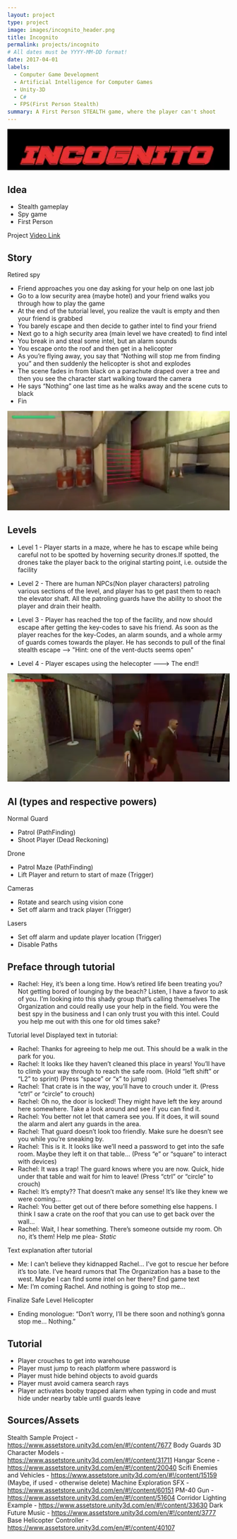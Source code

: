 ```yaml
---
layout: project
type: project
image: images/incognito_header.png
title: Incognito
permalink: projects/incognito
# All dates must be YYYY-MM-DD format!
date: 2017-04-01
labels:
  - Computer Game Development
  - Artificial Intelligence for Computer Games
  - Unity-3D
  - C#
  - FPS(First Person Stealth)
summary: A First Person STEALTH game, where the player can't shoot
---
```

<img class="ui image" src="../images/incognito_header.png">

## Idea
* Stealth gameplay 
* Spy game
* First Person

Project [Video Link](https://www.youtube.com/watch?v=HOaqC1x4dZk)
<div class="ui embed" data-source="youtube" data-id="HOaqC1x4dZk" >
</div>

## Story
Retired spy
* Friend approaches you one day asking for your help on one last job
* Go to a low security area (maybe hotel) and your friend walks you through how to play the game
* At the end of the tutorial level, you realize the vault is empty and then your friend is grabbed
* You barely escape and then decide to gather intel to find your friend
* Next go to a high security area (main level we have created) to find intel
* You break in and steal some intel, but an alarm sounds
* You escape onto the roof and then get in a helicopter
* As you’re flying away, you say that “Nothing will stop me from finding you” and then suddenly the helicopter is shot and explodes
* The scene fades in from black on a parachute draped over a tree and then you see the character start walking toward the camera
* He says “Nothing” one last time as he walks away and the scene cuts to black
* Fin

<img class="ui image" src="../images/map.png">

## Levels
* Level 1 - Player starts in a maze, where he has to escape while being careful not to be spotted by hoverning security drones.If spotted, the drones take the player back to the original starting point, i.e. outside the facility

* Level 2 - There are human NPCs(Non player characters) patroling various sections of the level, and player has to get past them to reach the elevator shaft. All the patroling guards have the ability to shoot the player and drain their health.

* Level 3 - Player has reached the top of the facility, and now should escape after getting the key-codes to save his friend. As soon as the player reaches for the key-Codes, an alarm sounds, and a whole army of guards comes towards the player. He has seconds to pull of the final stealth escape --> "Hint: one of the vent-ducts seems open"

* Level 4 - Player escapes using the helecopter ---> The end!!

<img class="ui image" src="../images/guards.png">

## AI (types and respective powers)
Normal Guard
* Patrol (PathFinding)
* Shoot Player (Dead Reckoning)

Drone
* Patrol Maze (PathFinding)
* Lift Player and return to start of maze (Trigger)

Cameras
* Rotate and search using vision cone
* Set off alarm and track player (Trigger)

Lasers
* Set off alarm and update player location (Trigger)
* Disable Paths




## Preface through tutorial
* Rachel: Hey, it’s been a long time. How’s retired life been treating you? Not getting bored of lounging by the beach? Listen, I have a favor to ask of you. I’m looking into this shady group that’s calling themselves The Organization and could really use your help in the field. You were the best spy in the business and I can only trust you with this intel. Could you help me out with this one for old times sake?

Tutorial level
Displayed text in tutorial:
* Rachel: Thanks for agreeing to help me out. This should be a walk in the park for you.
* Rachel: It looks like they haven’t cleaned this place in years! You’ll have to climb your way through to reach the safe room. (Hold “left shift” or “L2” to sprint) (Press “space” or “x” to jump)
* Rachel: That crate is in the way, you’ll have to crouch under it. (Press “ctrl” or “circle” to crouch)
* Rachel: Oh no, the door is locked! They might have left the key around here somewhere. Take a look around and see if you can find it.
* Rachel: You better not let that camera see you. If it does, it will sound the alarm and alert any guards in the area.
* Rachel: That guard doesn’t look too friendly. Make sure he doesn’t see you while you’re sneaking by.
* Rachel: This is it. It looks like we’ll need a password to get into the safe room. Maybe they left it on that table… (Press “e” or “square” to interact with devices)
* Rachel: It was a trap! The guard knows where you are now. Quick, hide under that table and wait for him to leave! (Press “ctrl” or “circle” to crouch)
* Rachel: It’s empty?? That doesn’t make any sense! It’s like they knew we were coming…
* Rachel: You better get out of there before something else happens. I think I saw a crate on the roof that you can use to get back over the wall…
* Rachel: Wait, I hear something. There’s someone outside my room. Oh no, it’s them! Help me plea- *Static*

Text explanation after tutorial
* Me: I can’t believe they kidnapped Rachel… I’ve got to rescue her before it’s too late. I’ve heard rumors that The Organization has a base to the west. Maybe I can find some intel on her there?
End game text
* Me: I’m coming Rachel. And nothing is going to stop me...

Finalize Safe Level
Helicopter
* Ending monologue: “Don’t worry, I’ll be there soon and nothing’s gonna stop me… Nothing.”


## Tutorial
* Player crouches to get into warehouse
* Player must jump to reach platform where password is
* Player must hide behind objects to avoid guards
* Player must avoid camera search rays
* Player activates booby trapped alarm when typing in code and must hide under nearby table until guards leave


## Sources/Assets
Stealth Sample Project - https://www.assetstore.unity3d.com/en/#!/content/7677
Body Guards 3D Character Models - https://www.assetstore.unity3d.com/en/#!/content/31711
Hangar Scene - https://www.assetstore.unity3d.com/en/#!/content/20040
Scifi Enemies and Vehicles - https://www.assetstore.unity3d.com/en/#!/content/15159 
(Maybe, if used - otherwise delete) Machine Exploration SFX - https://www.assetstore.unity3d.com/en/#!/content/60151
PM-40 Gun - https://www.assetstore.unity3d.com/en/#!/content/51604
Corridor Lighting Example - https://www.assetstore.unity3d.com/en/#!/content/33630
Dark Future Music - https://www.assetstore.unity3d.com/en/#!/content/3777
Base Helicopter Controller -
	https://www.assetstore.unity3d.com/en/#!/content/40107

